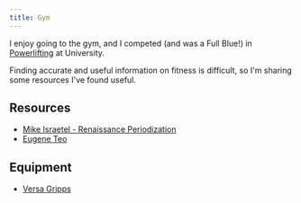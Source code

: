 ```yaml
---
title: Gym
---
```


I enjoy going to the gym, and I competed (and was a Full Blue!) in [Powerlifting](https://en.wikipedia.org/wiki/Powerlifting) at University.

<!-- truncate -->

Finding accurate and useful information on fitness is difficult, so I'm sharing some resources I've found useful.

## Resources

- [Mike Israetel - Renaissance Periodization](https://www.youtube.com/c/RenaissancePeriodization)
- [Eugene Teo](https://www.youtube.com/user/eugeism)


## Equipment

- [Versa Gripps](https://www.versagripps.com/)
